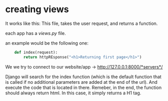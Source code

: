 
# creating views

It works like this:
    This file, takes the user request, and returns a function.

each app has a *views.py* file.

an example would be the following one:

```python
    def index(request):
        return httpREsponse("<h1>Returning first page</h1>")
```

We we try to connect to our website/app -> http://127.0.0.1:8000/*servers*/

Django will search for the index function (which is the default function that is called if no additional parameters are added at the end of the url).
And execute the code that is located in there. Remeber, in the end, the function should always return html.
In this case, it simply returns a H1 tag.


